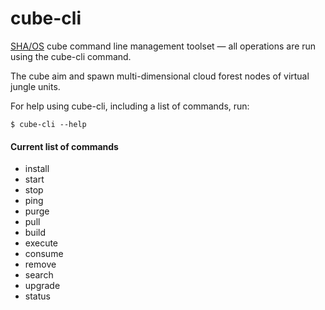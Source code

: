 # cube-cli
[SHA/OS](https://shaos.ws) cube command line management toolset — all operations are run using the cube-cli command.

The cube aim and spawn multi-dimensional cloud forest nodes of virtual jungle units. 

For help using cube-cli, including a list of commands, run:

  `$ cube-cli --help`

#### Current list of commands
- install
- start
- stop
- ping
- purge
- pull
- build
- execute
- consume
- remove
- search
- upgrade
- status
